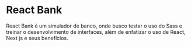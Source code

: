 # React Bank

React Bank é um simulador de banco, onde busco testar o uso do Sass e treinar o desenvolvimento de interfaces, além de enfatizar o uso de React, Next js e seus benefícios.